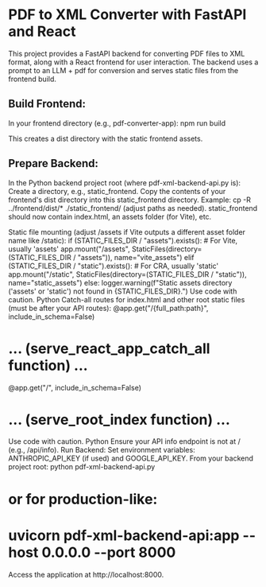 # PDF to XML Converter with FastAPI and React 
This project provides a FastAPI backend for converting PDF files to XML format, along with a React frontend for user interaction. The backend uses a prompt to an LLM + pdf for conversion and serves static files from the frontend build.

## Build Frontend:
In your frontend directory (e.g., pdf-converter-app):
npm run build

This creates a dist directory with the static frontend assets.

## Prepare Backend:
In the Python backend project root (where pdf-xml-backend-api.py is):
Create a directory, e.g., static_frontend.
Copy the contents of your frontend's dist directory into this static_frontend directory.
Example: cp -R ../frontend/dist/* ./static_frontend/ (adjust paths as needed).
static_frontend should now contain index.html, an assets folder (for Vite), etc.

Static file mounting (adjust /assets if Vite outputs a different asset folder name like /static):
if (STATIC_FILES_DIR / "assets").exists(): # For Vite, usually 'assets'
    app.mount("/assets", StaticFiles(directory=(STATIC_FILES_DIR / "assets")), name="vite_assets")
elif (STATIC_FILES_DIR / "static").exists(): # For CRA, usually 'static'
    app.mount("/static", StaticFiles(directory=(STATIC_FILES_DIR / "static")), name="static_assets")
else:
    logger.warning(f"Static assets directory ('assets' or 'static') not found in {STATIC_FILES_DIR}.")
Use code with caution.
Python
Catch-all routes for index.html and other root static files (must be after your API routes):
@app.get("/{full_path:path}", include_in_schema=False)
# ... (serve_react_app_catch_all function) ...

@app.get("/", include_in_schema=False)
# ... (serve_root_index function) ...
Use code with caution.
Python
Ensure your API info endpoint is not at / (e.g., /api/info).
Run Backend:
Set environment variables: ANTHROPIC_API_KEY (if used) and GOOGLE_API_KEY.
From your backend project root:
python pdf-xml-backend-api.py
# or for production-like:
# uvicorn pdf-xml-backend-api:app --host 0.0.0.0 --port 8000

Access the application at http://localhost:8000.
